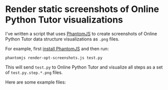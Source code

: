 # Render static screenshots of Online Python Tutor visualizations

I've written a script that uses [PhantomJS](http://phantomjs.org/) to
create screenshots of Online Python Tutor data structure visualizations
as `.png` files.

For example, first [install PhantomJS](http://phantomjs.org/download.html) and then run:

    phantomjs render-opt-screenshots.js test.py

This will send `test.py` to Online Python Tutor and visualize all steps
as a set of `test.py.step.*.png` files.

Here are some example files:


